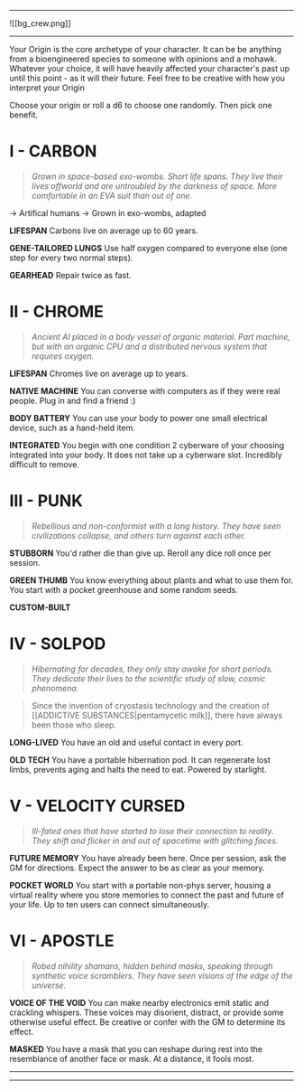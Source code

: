 
---

![[bg_crew.png]]

---





Your Origin is the core archetype of your character. It can be be anything from a bioengineered species to someone with opinions and a mohawk. Whatever your choice, it will have heavily affected your character's past up until this point - as it will their future.
Feel free to be creative with how you interpret your Origin 

Choose your origin or roll a d6 to choose one randomly. Then pick one benefit.


# I - CARBON

> *Grown in space-based exo-wombs. Short life spans. They live their lives offworld and are untroubled by the darkness of space. More comfortable in an EVA suit than out of one.*




-> Artifical humans
-> Grown in exo-wombs, adapted 


**LIFESPAN**
Carbons live on average up to 60 years.

**GENE-TAILORED LUNGS**
Use half oxygen compared to everyone else (one step for every two normal steps).

**GEARHEAD**
Repair twice as fast.


# II - CHROME
> *Ancient AI placed in a body vessel of organic material. Part machine, but with an organic CPU and a distributed nervous system that requires oxygen.*




**LIFESPAN**
Chromes live on average up to  years.

**NATIVE MACHINE**
You can converse with computers as if they were real people. Plug in and find a friend :)

**BODY BATTERY**
You can use your body to power one small electrical device, such as a hand-held item.

**INTEGRATED**
You begin with one condition 2 cyberware of your choosing integrated into your body. It does not take up a cyberware slot. Incredibly difficult to remove.


# III - PUNK

> *Rebellious and non-conformist with a long history. They have seen civilizations collapse, and others turn against each other.*


> 
>

**STUBBORN**
You'd rather die than give up. Reroll any dice roll once per session.

**GREEN THUMB**
You know everything about plants and what to use them for. You start with a pocket greenhouse and some random seeds.

**CUSTOM-BUILT**


# IV - SOLPOD
> *Hibernating for decades, they only stay awake for short periods. They dedicate their lives to the scientific study of slow, cosmic phenomena.*


> Since the invention of cryostasis technology and the creation of [[ADDICTIVE SUBSTANCES|pentamycetic milk]], there have always been those who sleep. 

**LONG-LIVED**
You have an old and useful contact in every port.

**OLD TECH**
You have a portable hibernation pod. It can regenerate lost limbs, prevents aging and halts the need to eat. Powered by starlight.


# V - VELOCITY CURSED
> *Ill-fated ones that have started to lose their connection to reality. They shift and flicker in and out of spacetime with glitching faces.*


> 
>



**FUTURE MEMORY**
You have already been here. Once per session, ask the GM for directions. Expect the answer to be as clear as your memory.

**POCKET WORLD**
You start with a portable non-phys server, housing a virtual reality where you store memories to connect the past and future of your life. Up to ten users can connect simultaneously.


# VI - APOSTLE
> *Robed nihility shamans, hidden behind masks, speaking through synthetic voice scramblers. They have seen visions of the edge of the universe.*



**VOICE OF THE VOID**
You can make nearby electronics emit static and crackling whispers. These voices may disorient, distract, or provide some otherwise useful effect. Be creative or confer with the GM to determine its effect.

**MASKED**
You have a mask that you can reshape during rest into the resemblance of another face or mask. At a distance, it fools most.


---
---
